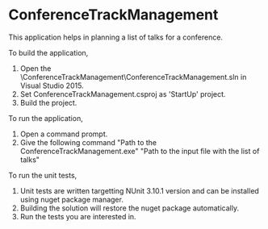 # ConferenceTrackManagement
This application helps in planning a list of talks for a conference.

To build the application, 
1. Open the \ConferenceTrackManagement\ConferenceTrackManagement.sln in Visual Studio 2015.
2. Set ConferenceTrackManagement.csproj as 'StartUp' project.
3. Build the project.

To run the application,
1. Open a command prompt.
2. Give the following command "Path to the ConferenceTrackManagement.exe" "Path to the input file with the list of talks"

To run the unit tests,
1. Unit tests are written targetting NUnit 3.10.1 version and can be installed using nuget package manager.
2. Building the solution will restore the nuget package automatically.
3. Run the tests you are interested in.
